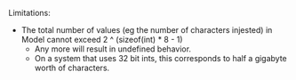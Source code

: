 Limitations:
* The total number of values (eg the number of characters injested) in Model cannot exceed 2 ^ (sizeof(int) * 8 - 1)
  * Any more will result in undefined behavior.
  * On a system that uses 32 bit ints, this corresponds to half a gigabyte worth of characters.